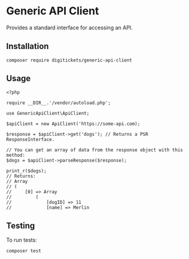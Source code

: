# Generic API Client

Provides a standard interface for accessing an API.

## Installation

    composer require digitickets/generic-api-client

## Usage
```
<?php

require __DIR__.'/vendor/autoload.php';

use GenericApiClient\ApiClient;

$apiClient = new ApiClient('https://some-api.com);

$response = $apiClient->get('dogs'); // Returns a PSR ResponseInterface.

// You can get an array of data from the response object with this method:
$dogs = $apiClient->parseResponse($response);

print_r($dogs);
// Returns:
// Array
// (
//     [0] => Array
//         (
//             [dogID] => 11
//             [name] => Merlin
```

## Testing

To run tests:

    composer test
